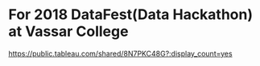 # For 2018 DataFest(Data Hackathon) at Vassar College

https://public.tableau.com/shared/8N7PKC48G?:display_count=yes
